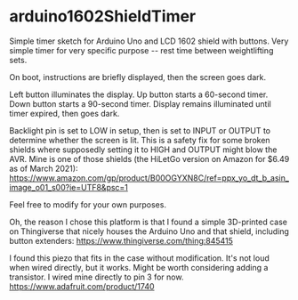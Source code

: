 # arduino1602ShieldTimer

Simple timer sketch for Arduino Uno and LCD 1602 shield with buttons. Very simple timer for very specific purpose -- rest time between weightlifting sets.

On boot, instructions are briefly displayed, then the screen goes dark.

Left button illuminates the display.
Up button starts a 60-second timer.
Down button starts a 90-second timer.
Display remains illuminated until timer expired, then goes dark.

Backlight pin is set to LOW in setup, then is set to INPUT or OUTPUT to determine whether the screen is lit. This is a safety fix for some broken shields where supposedly setting it to HIGH and OUTPUT might blow the AVR.  Mine is one of those shields (the HiLetGo version on Amazon for $6.49 as of March 2021): https://www.amazon.com/gp/product/B00OGYXN8C/ref=ppx_yo_dt_b_asin_image_o01_s00?ie=UTF8&psc=1

Feel free to modify for your own purposes.

Oh, the reason I chose this platform is that I found a simple 3D-printed case on Thingiverse that nicely houses the Arduino Uno and that shield, including button extenders: https://www.thingiverse.com/thing:845415 

I found this piezo that fits in the case without modification. It's not loud when wired directly, but it works. Might be worth considering adding a transistor. I wired mine directly to pin 3 for now.  https://www.adafruit.com/product/1740
